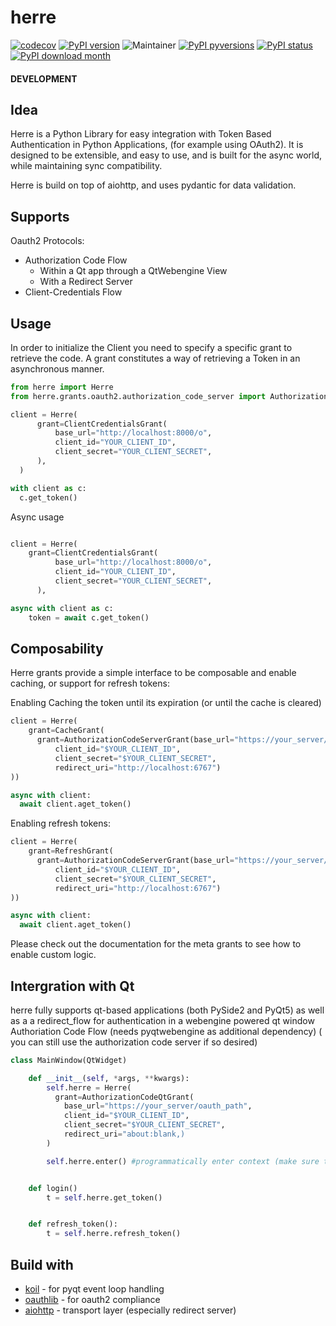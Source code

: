 # herre

[![codecov](https://codecov.io/gh/jhnnsrs/herre/branch/master/graph/badge.svg?token=UGXEA2THBV)](https://codecov.io/gh/jhnnsrs/herre)
[![PyPI version](https://badge.fury.io/py/herre.svg)](https://pypi.org/project/herre/)
![Maintainer](https://img.shields.io/badge/maintainer-jhnnsrs-blue)
[![PyPI pyversions](https://img.shields.io/pypi/pyversions/herre.svg)](https://pypi.python.org/pypi/herre/)
[![PyPI status](https://img.shields.io/pypi/status/herre.svg)](https://pypi.python.org/pypi/herre/)
[![PyPI download month](https://img.shields.io/pypi/dm/herre.svg)](https://pypi.python.org/pypi/herre/)

#### DEVELOPMENT

## Idea

Herre is a Python Library for easy integration with Token Based Authentication
in Python Applications, (for example using OAuth2). It is designed to be
extensible, and easy to use, and is built for the async world, while maintaining
sync compatibility.

Herre is build on top of aiohttp, and uses pydantic for data validation.


## Supports

Oauth2 Protocols:
  - Authorization Code Flow
    - Within a Qt app through a QtWebengine View
    - With a Redirect Server
  - Client-Credentials Flow

## Usage

In order to initialize the Client you need to specify a specific grant to retrieve the code. A grant constitutes
a way of retrieving a Token in an asynchronous manner.

```python
from herre import Herre
from herre.grants.oauth2.authorization_code_server import AuthorizationCodeServer

client = Herre(
      grant=ClientCredentialsGrant(
          base_url="http://localhost:8000/o",
          client_id="YOUR_CLIENT_ID",
          client_secret="YOUR_CLIENT_SECRET",
      ),
  )

with client as c:
  c.get_token()

```

Async usage

```python

client = Herre(
    grant=ClientCredentialsGrant(
          base_url="http://localhost:8000/o",
          client_id="YOUR_CLIENT_ID",
          client_secret="YOUR_CLIENT_SECRET",
      ),

async with client as c:
    token = await c.get_token()

```

## Composability

Herre grants provide a simple interface to be composable and enable caching, or support for refresh tokens:

Enabling Caching the token until its expiration (or until the cache is cleared)

```python
client = Herre(
    grant=CacheGrant(
      grant=AuthorizationCodeServerGrant(base_url="https://your_server/oauth_path",
          client_id="$YOUR_CLIENT_ID",
          client_secret="$YOUR_CLIENT_SECRET",
          redirect_uri="http://localhost:6767")
))

async with client:
  await client.aget_token()
```

Enabling refresh tokens:

```python
client = Herre(
    grant=RefreshGrant(
      grant=AuthorizationCodeServerGrant(base_url="https://your_server/oauth_path",
          client_id="$YOUR_CLIENT_ID",
          client_secret="$YOUR_CLIENT_SECRET",
          redirect_uri="http://localhost:6767")
))

async with client:
  await client.aget_token()
```

Please check out the documentation for the meta grants to see how to enable custom logic.

## Intergration with Qt

herre fully supports qt-based applications (both PySide2 and PyQt5) as well as a a redirect_flow for authentication in a webengine powered qt window Authoriation Code Flow (needs pyqtwebengine as additional dependency) ( you can still use the authorization code server if so desired)

```python
class MainWindow(QtWidget)

    def __init__(self, *args, **kwargs):
        self.herre = Herre(
          grant=AuthorizationCodeQtGrant(
            base_url="https://your_server/oauth_path",
            client_id="$YOUR_CLIENT_ID",
            client_secret="$YOUR_CLIENT_SECRET",
            redirect_uri="about:blank,)
        )

        self.herre.enter() #programmatically enter context (make sure to call exit)


    def login()
        t = self.herre.get_token()


    def refresh_token():
        t = self.herre.refresh_token()
```

## Build with

- [koil](https://github.com/jhnnsrs/koil) - for pyqt event loop handling
- [oauthlib](https://github.com/oauthlib/oauthlib) - for oauth2 compliance
- [aiohttp](https://github.com/aio-libs/aiohttp) - transport layer (especially redirect server)
